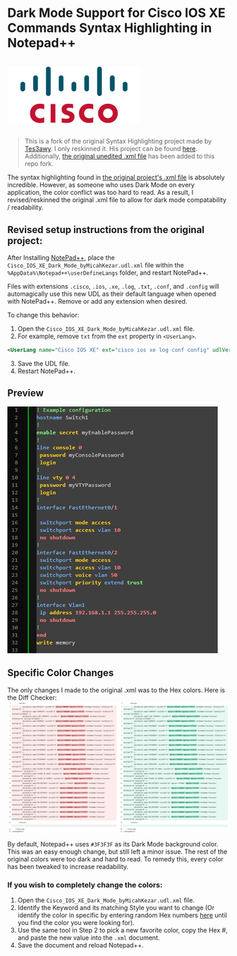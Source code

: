 # Dark Mode Support for Cisco IOS XE Commands Syntax Highlighting in Notepad++

<br />

<img src="assets/cisco-logo.png" alt="Cisco Logo" title="Cisco" width="300" style="display: block;"/>

<br />

> This is a fork of the original Syntax Highlighting project made by [Tes3awy](https://github.com/Tes3awy). I only reskinned it. His project can be found [here](https://github.com/Tes3awy/Cisco-IOS-XE-NotepadPlusPlus-Syntax-Highlight). Additionally, [the original unedited .xml file](original_files/original_Cisco_IOS_XE_byOsamaAbbas.udl.xml) has been added to this repo fork.  

The syntax highlighting found in [the original project's .xml file](https://github.com/Tes3awy/Cisco-IOS-XE-NotepadPlusPlus-Syntax-Highlight/blob/main/Cisco_IOS_XE_byOsamaAbbas.udl.xml) is absolutely incredible. However, as someone who uses Dark Mode on every application, the color conflict was too hard to read. As a result, I revised/reskinned the original .xml file to allow for dark mode compatability / readability. 

## Revised setup instructions from the original project:
After Installing [NotePad++](https://notepad-plus-plus.org/downloads/), place the `Cisco_IOS_XE_Dark_Mode_byMicahKezar.udl.xml` file within the `%AppData%\Notepad++\userDefineLangs` folder, and restart NotePad++.

Files with extensions `.cisco`, `.ios`, `.xe`, `.log`, `.txt`, `.conf`, and `.config` will automagically use this new UDL as their default language when opened with NotePad++. Remove or add any extension when desired.

To change this behavior:

1. Open the `Cisco_IOS_XE_Dark_Mode_byMicahKezar.udl.xml` file.
2. For example, remove `txt` from the `ext` property in `<UserLang>`.

```xml
<UserLang name="Cisco IOS XE" ext="cisco ios xe log conf config" udlVersion="2.0">
```

3. Save the UDL file.
4. Restart NotePad++.

## Preview

![Preview](assets/darkmodepreview.jpg)

## Specific Color Changes
The only changes I made to the original .xml was to the Hex colors. Here is the Diff Checker:  
![Diff](assets/diffchecker.jpg)

By default, Notepad++ uses `#3F3F3F` as its Dark Mode background color. This was an easy enough change, but still left a minor issue. The rest of the original colors were too dark and hard to read. To remedy this, every color has been tweaked to increase readability.

### If you wish to completely change the colors:

1. Open the `Cisco_IOS_XE_Dark_Mode_byMicahKezar.udl.xml` file.
2. Identify the Keyword and its matching Style you want to change (Or identify the color in specific by entering random Hex numbers [here](https://htmlcolorcodes.com/) until you find the color you were looking for).
3. Use the same tool in Step 2 to pick a new favorite color, copy the Hex #, and paste the new value into the `.xml` document. 
4. Save the document and reload Notepad++.
